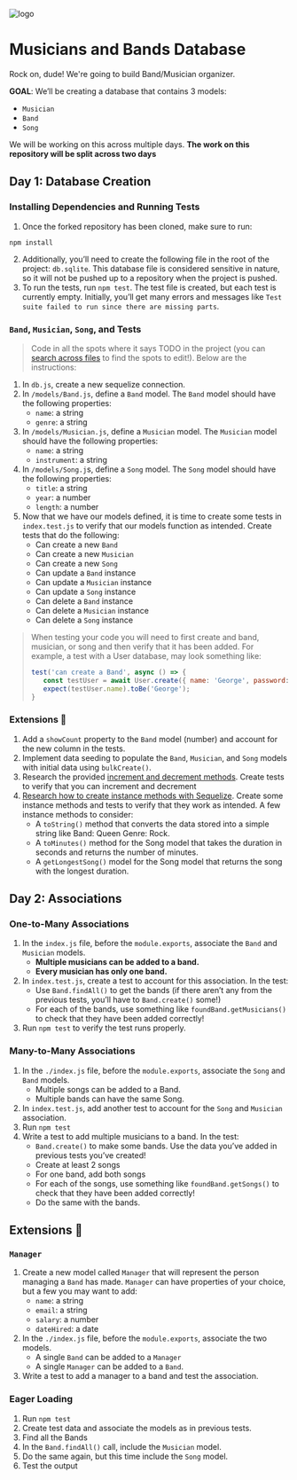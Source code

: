 ![logo](https://user-images.githubusercontent.com/44912347/202296600-c5f247d6-9616-49db-88f0-38433429d781.jpg)

# Musicians and Bands Database

Rock on, dude! We're going to build Band/Musician organizer.

**GOAL**: We’ll be creating a database that contains 3 models:

- `Musician`
- `Band`
- `Song`

We will be working on this across multiple days. **The work on this repository will be split across two days**

## Day 1: Database Creation

### Installing Dependencies and Running Tests

1. Once the forked repository has been cloned, make sure to run:

```shell
npm install
```

2. Additionally, you’ll need to create the following file in the root of the project: `db.sqlite`. This database file is considered sensitive in nature, so it will not be pushed up to a repository when the project is pushed.
3. To run the tests, run `npm test`. The test file is created, but each test is currently empty. Initially, you’ll get many errors and messages like `Test suite failed to run since there are missing parts`.

### `Band`, `Musician`, `Song`, and Tests

> Code in all the spots where it says TODO in the project (you can [search across files](https://code.visualstudio.com/docs/editor/codebasics#_search-across-files) to find the spots to edit!). Below are the instructions:

1. In `db.js`, create a new sequelize connection.
2. In `/models/Band.js`, define a `Band` model. The `Band` model should have the following properties:
   - `name`: a string
   - `genre`: a string
3. In `/models/Musician.js`, define a `Musician` model. The `Musician` model should have the following properties:
   - `name`: a string
   - `instrument`: a string
4. In `/models/Song.j`s, define a `Song` model. The `Song` model should have the following properties:
   - `title`: a string
   - `year`: a number
   - `length`: a number
5. Now that we have our models defined, it is time to create some tests in `index.test.js` to verify that our models function as intended. Create tests that do the following:
   - Can create a new `Band`
   - Can create a new `Musician`
   - Can create a new `Song`
   - Can update a `Band` instance
   - Can update a `Musician` instance
   - Can update a `Song` instance
   - Can delete a `Band` instance
   - Can delete a `Musician` instance
   - Can delete a `Song` instance

> When testing your code you will need to first create and band, musician, or song and then verify that it has been added. For example, a test with a User database, may look something like:
>
> ```javascript
> test('can create a Band', async () => {
>    const testUser = await User.create({ name: 'George', password: '123' });
>    expect(testUser.name).toBe('George');
> }
> ```

### Extensions 🚀

1. Add a `showCount` property to the `Band` model (number) and account for the new column in the tests.
2. Implement data seeding to populate the `Band`, `Musician`, and `Song` models with initial data using `bulkCreate()`.
3. Research the provided [increment and decrement methods](https://sequelize.org/docs/v6/core-concepts/model-instances/#incrementing-and-decrementing-integer-values). Create tests to verify that you can increment and decrement
4. [Research how to create instance methods with Sequelize](https://sebhastian.com/sequelize-instance-methods/). Create some instance methods and tests to verify that they work as intended. A few instance methods to consider:
   - A `toString()` method that converts the data stored into a simple string like Band: Queen Genre: Rock.
   - A `toMinutes()` method for the Song model that takes the duration in seconds and returns the number of minutes.
   - A `getLongestSong()` model for the Song model that returns the song with the longest duration.

## Day 2: Associations

### One-to-Many Associations

1. In the `index.js` file, before the `module.exports`, associate the `Band` and `Musician` models.
   - **Multiple musicians can be added to a band.**
   - **Every musician has only one band.**
2. In `index.test.js`, create a test to account for this association. In the test:
   - Use `Band.findAll()` to get the bands (if there aren’t any from the previous tests, you’ll have to `Band.create()` some!)
   - For each of the bands, use something like `foundBand.getMusicians()` to check that they have been added correctly!
3. Run `npm test` to verify the test runs properly.

### Many-to-Many Associations

1. In the `./index.js` file, before the `module.exports`, associate the `Song` and `Band` models.
   - Multiple songs can be added to a Band.
   - Multiple bands can have the same Song.
2. In `index.test.js`, add another test to account for the `Song` and `Musician` association.
3. Run `npm test`
4. Write a test to add multiple musicians to a band. In the test:
   - `Band.create()` to make some bands. Use the data you’ve added in previous tests you’ve created!
   - Create at least 2 songs
   - For one band, add both songs
   - For each of the songs, use something like `foundBand.getSongs()` to check that they have been added correctly!
   - Do the same with the bands.

## Extensions 🚀

### `Manager`

1. Create a new model called `Manager` that will represent the person managing a `Band` has made. `Manager` can have properties of your choice, but a few you may want to add:
   - `name`: a string
   - `email`: a string
   - `salary`: a number
   - `dateHired`: a date
2. In the `./index.js` file, before the `module.exports`, associate the two models.
   - A single `Band` can be added to a `Manager`
   - A single `Manager` can be added to a `Band`.
3. Write a test to add a manager to a band and test the association.

### Eager Loading

1. Run `npm test`
2. Create test data and associate the models as in previous tests.
3. Find all the Bands
4. In the `Band.findAll()` call, include the `Musician` model.
5. Do the same again, but this time include the `Song` model.
6. Test the output
